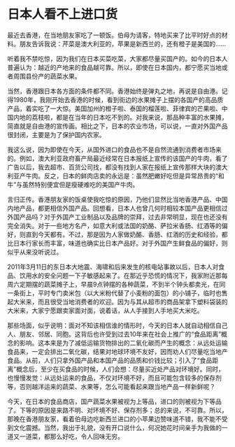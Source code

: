 # 日本人看不上进口货

最近去香港，在当地朋友家吃了一顿饭。伯母为请客，特地买来了比平时好点的材料。朋友告诉我说：芹菜是澳大利亚的，苹果是新西兰的，还有橙子是美国的…… 

听着我不禁吃惊，因为我们在日本买菜吃菜，大家都尽量买国产的。如今的日本人普遍认为：越近的产地来的食品越可靠。所以，即使在日本国内，都宁愿买当地或者周围县份产的蔬菜水果。 

当然，香港跟日本各方面的条件都不同。香港始终是弹丸之地，再说是自由港。记得1980年，我刚开始去香港的时候，看到街边的水果摊子上摆的各国产的高品质产品，着实吃了一大惊。美国加州的橙子啦、泰国的榴莲啦、菲律宾的芒果啦、中国内地的荔枝啦，都是在当年的日本吃不到的。对我来说，那品种丰富的水果摊，简直就是自由港的宣传画。相比之下，日本的农业市场，可以说，一直对外国产品很封闭，主要是为了保护国内农家。 

我这么说，因为即使在今天，从国外进口的食品也不是自然流通到消费者市场来的。例如，澳大利亚政府畜产局最近经常在日本报纸上宣传的该国产的牛肉，看了广告以后，我去超市、百货公司找，都没有找到人家在报纸上宣传那样大块的澳大利亚产牛肉。反之，日本的鲜肉店卖的永远是：虽然肥嫩好吃但是异常昂贵的“和牛”与虽然特别便宜但是瘦硬难吃的美国产牛肉。 

言归正传。香港朋友家的饭桌使我吃惊的原因，乃他们显然比当地香港产品、中国内地产品，都更相信外国产品。回想看，日本人也曾几何时相较本国产品更相信过外国产品吗？对于外国产工业制品以及品牌的崇拜，过去非常明显，现在也还没有完全消失。对于一些地方名产，如意大利或法国的奶酪、萨拉米香肠、红酒等的偏好，则直到今天都有。不过，那是因为人家做奶酪、香肠、红酒的历史和经验，都比日本行家长而丰富，味道也确实比日本产品好。对于外国产生鲜食品的偏好，则似乎从来没听说过。 

2011年3月11日的东日本大地震、海啸和后来发生的核电站事故以后，日本人对食品、饮用水的安全问题一下子敏感起来了。在那近乎恐慌的情况下，我家附近那每周六定期摆的蔬菜摊子上，早晨9点钟摆的各种蔬菜，不到半个钟头都卖光，在同一条街上，平时专门卖米包（以大米粉代替了小麦粉的面包）的小铺子，临时也售起大米来，而且很受当地消费者的欢迎。因为与其从超市的商品架拿下塑料袋装的大米来，大家宁愿跟卖家面对面，说着话，从人手接到人手地买大米吃。 

那些场面，似乎说明：面对不知该相信谁的情形时，今天的日本人就自动相信自己人、朋友、邻居、同胞。这背后也许受到过去10年来在社会上推广的“食品距离”概念的影响。这本来是为了减低运输货物排出的二氧化碳而产生的概念：从远处运输食品来，一定会排出二氧化碳，结果对地球环境不友好，因而劝人们尽量吃当地产食品。从前，人们只拿外国产品和本国产品的品质和价钱比较；引入了“食品距离”概念后，至少在买食品的时候，人们会想：尽量买近处产品对环境好。同时，也慢慢发觉：从远处运来的食品，不仅对环境不好，而且可能包含较多的保存剂等，否则越洋运来的蔬菜、水果等，怎么可能看起来跟当地产品一样新鲜呢？ 

今天，在日本的食品商店，国产蔬菜水果被视为上等品，进口的则被视为下等品了。下等的原因是来路不明、对环境不好、保存剂多；总的来说，不可靠。所以，那晚在香港朋友家，看着伯母边吃新西兰进口的小苹果边赞味道不错，我不能不受到文化震撼。当然，我出于礼貌，没有开口说什么，何况她花时间亲手为我做的一道又一道菜，都那么好吃，令人回味无穷。